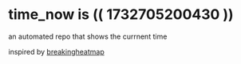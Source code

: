 # time_now is (( 1732705200430 ))

an automated repo that shows the currnent time

inspired by [breakingheatmap](https://github.com/breakingheatmap/breakingheatmap)